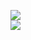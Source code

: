 [![](https://img.shields.io/badge/Made%20With-Github%20Spray-lightgrey.svg?style=for-the-badge&logo=github)](https://github.com/Annihil/github-spray#95)  
[![](https://i.imgur.com/2DrTn0Z.gif)](https://github.com/Annihil/github-spray)